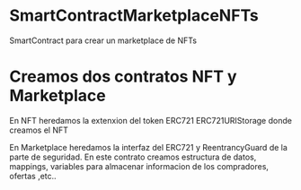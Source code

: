 # SmartContractMarketplaceNFTs
SmartContract para crear un marketplace de NFTs

# Creamos dos contratos NFT y Marketplace

En NFT heredamos la extenxion del token ERC721 ERC721URIStorage donde creamos el NFT

En Marketplace heredamos la interfaz del ERC721 y ReentrancyGuard de la parte de seguridad.
En este contrato creamos estructura de datos, mappings, variables para almacenar informacion de los compradores, ofertas ,etc..


